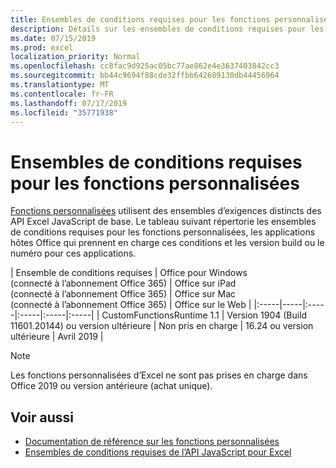 ```yaml
---
title: Ensembles de conditions requises pour les fonctions personnalisées
description: Détails sur les ensembles de conditions requises pour les fonctions personnalisées pour l’API JavaScript pour Excel
ms.date: 07/15/2019
ms.prod: excel
localization_priority: Normal
ms.openlocfilehash: cc8fac9d925ac05bc77ae862e4e3637403842cc3
ms.sourcegitcommit: bb44c9694f88cde32ffbb642689130db44456964
ms.translationtype: MT
ms.contentlocale: fr-FR
ms.lasthandoff: 07/17/2019
ms.locfileid: "35771938"
---
```

# <a name="custom-functions-requirement-sets"></a>Ensembles de conditions requises pour les fonctions personnalisées

[Fonctions personnalisées](./custom-functions-overview.md) utilisent des ensembles d’exigences distincts des API Excel JavaScript de base. Le tableau suivant répertorie les ensembles de conditions requises pour les fonctions personnalisées, les applications hôtes Office qui prennent en charge ces conditions et les version build ou le numéro pour ces applications.

|  Ensemble de conditions requises  |  Office pour Windows<br>(connecté à l’abonnement Office 365)  |  Office sur iPad<br>(connecté à l’abonnement Office 365)  |  Office sur Mac<br>(connecté à l’abonnement Office 365)  | Office sur le Web |
|:-----|-----|:-----|:-----|:-----|:-----|
| CustomFunctionsRuntime 1.1 | Version 1904 (Build 11601.20144) ou version ultérieure | Non pris en charge | 16.24 ou version ultérieure | Avril 2019 |

> [!NOTE]
> Les fonctions personnalisées d’Excel ne sont pas prises en charge dans Office 2019 ou version antérieure (achat unique).

## <a name="see-also"></a>Voir aussi

- [Documentation de référence sur les fonctions personnalisées](/javascript/api/custom-functions-runtime)
- [Ensembles de conditions requises de l’API JavaScript pour Excel](../reference/requirement-sets/excel-api-requirement-sets.md)
